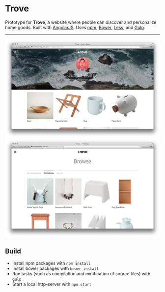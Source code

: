 # Trove

Prototype for **Trove**, a website where people can discover and personalize home goods. Built with [AngularJS](https://angularjs.org/). Uses [npm](https://www.npmjs.org/), [Bower](http://bower.io/), [Less](http://lesscss.org/), and [Gulp](http://gulpjs.com/).

---
![Trove screenshot](https://raw.githubusercontent.com/justinjaywang/images/master/screenshots--trove/user.png)
![Trove screenshot](https://raw.githubusercontent.com/justinjaywang/images/master/screenshots--trove/browse-trending.png)

## Build

- Install npm packages with `npm install`
- Install bower packages with `bower install`
- Run tasks (such as compilation and minification of source files) with `gulp`
- Start a local http-server with `npm start`
